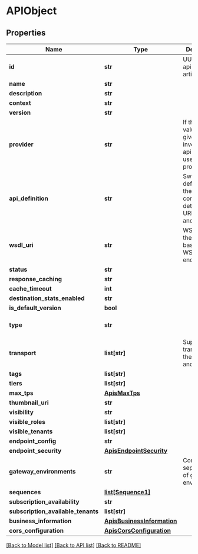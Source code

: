 # APIObject

## Properties
Name | Type | Description | Notes
------------ | ------------- | ------------- | -------------
**id** | **str** | UUID of the api registry artifact  | [optional] 
**name** | **str** |  | 
**description** | **str** |  | [optional] 
**context** | **str** |  | 
**version** | **str** |  | 
**provider** | **str** | If the provider value is not given user invoking the api will be used as the provider.  | [optional] 
**api_definition** | **str** | Swagger definition of the API which contains details about URI templates and scopes  | [optional] 
**wsdl_uri** | **str** | WSDL URL if the API is based on a WSDL endpoint  | [optional] 
**status** | **str** |  | [optional] 
**response_caching** | **str** |  | [optional] 
**cache_timeout** | **int** |  | [optional] 
**destination_stats_enabled** | **str** |  | [optional] 
**is_default_version** | **bool** |  | 
**type** | **str** |  | [default to 'HTTP']
**transport** | **list[str]** | Supported transports for the API (http and/or https).  | 
**tags** | **list[str]** |  | [optional] 
**tiers** | **list[str]** |  | 
**max_tps** | [**ApisMaxTps**](ApisMaxTps.md) |  | [optional] 
**thumbnail_uri** | **str** |  | [optional] 
**visibility** | **str** |  | 
**visible_roles** | **list[str]** |  | [optional] 
**visible_tenants** | **list[str]** |  | [optional] 
**endpoint_config** | **str** |  | 
**endpoint_security** | [**ApisEndpointSecurity**](ApisEndpointSecurity.md) |  | [optional] 
**gateway_environments** | **str** | Comma separated list of gateway environments.  | [optional] 
**sequences** | [**list[Sequence1]**](Sequence1.md) |  | [optional] 
**subscription_availability** | **str** |  | [optional] 
**subscription_available_tenants** | **list[str]** |  | [optional] 
**business_information** | [**ApisBusinessInformation**](ApisBusinessInformation.md) |  | [optional] 
**cors_configuration** | [**ApisCorsConfiguration**](ApisCorsConfiguration.md) |  | [optional] 

[[Back to Model list]](../README.md#documentation-for-models) [[Back to API list]](../README.md#documentation-for-api-endpoints) [[Back to README]](../README.md)


